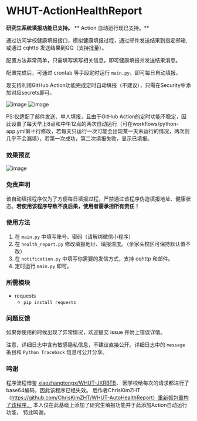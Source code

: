 # WHUT-ActionHealthReport

**研究生系统填报功能已支持。**
** Action 自动运行现已支持。**

通过访问学校健康填报接口，模拟健康填报过程，通过邮件发送结果到指定邮箱,或通过 cqhttp 发送结果到QQ（支持批量）。

配置方法非常简单，只需填写填写相关信息，即可健康填报并发送结果消息。

配置完成后，可通过 crontab 等手段定时运行 `main.py`，即可每日自动填报。

现支持利用GitHub Action功能完成定时自动填报（不建议），只需在Security中添加对应secrets即可。

![image](https://user-images.githubusercontent.com/109326501/197983479-7e175420-e69d-49cf-a7ea-670d6f460937.png)
![image](https://user-images.githubusercontent.com/109326501/197984059-f7d7f460-3d83-42ca-b017-5180433e0ee3.png)

PS:仅适配了邮件发送、单人填报，且由于GitHub Action的定时功能不稳定，因此设置了每天早上8点和中午12点的两次自动运行（可在workflows/python-app.yml第十行修改，若每天只运行一次可能会出现某一天未运行的情况，两次则几乎不会漏填），若第一次成功，第二次填报失败，显示已填报。

### 效果预览

![image](https://user-images.githubusercontent.com/109326501/197984378-03e95d15-717b-4bd0-999c-83e27ddaac51.png)


### 免责声明

该自动填报程序仅为了方便每日填报过程，严禁通过该程序伪造填报地址、健康状态。**若使用该程序导致不良后果，使用者需承担所有责任！**

### 使用方法

1. 在 `main.py` 中填写账号、密码（请解绑微信小程序）
2. 在 `health_report.py` 修改填报地址、填报温度。（余家头校区可保持默认值不改）
3. 在 `notification.py` 中填写你需要的发信方式，支持 cqhttp 和邮件。
4. 定时运行 `main.py` 即可。

### 所需模块

- requests
    - `pip install requests`

### 问题反馈

如果你使用的时候出现了异常情况，欢迎提交 issue 并附上错误详情。

注意，详细日志中含有敏感隐私信息，不建议直接公开。详细日志中的 `message` 条目和 `Python Traceback` 信息可公开分享。

### 鸣谢

程序流程借鉴 [xiaozhangtongx/WHUT-JKRBTB](https://github.com/xiaozhangtongx/WHUT-JKRBTB)，
因学校给每次的请求都进行了base64编码，因此该程序已经失效。
后作者ChrisKimZHT（https://github.com/ChrisKimZHT/WHUT-AutoHealthReport）重新抓包重构了该程序，
本人仅在此基础上添加了研究生填报功能并于此添加Action自动运行功能，
特此鸣谢。
